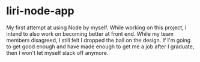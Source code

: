 # liri-node-app
My first attempt at using Node by myself. While working on this project, I intend to also work on becoming better at front end. While my team members disagreed, I still felt I dropped the ball on the design. If I'm going to get good enough and have made enough to get me a job after I graduate, then I won't let myself slack off anymore.
